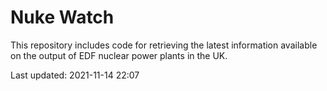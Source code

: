 # Nuke Watch

This repository includes code for retrieving the latest information available on the output of EDF nuclear power plants in the UK.

Last updated: 2021-11-14 22:07